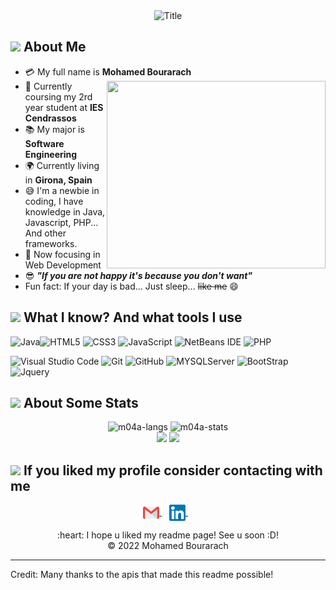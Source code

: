 
<div align="center">
  <img src="https://readme-typing-svg.herokuapp.com?color=%23F70E00&size=40&width=700&height=100&lines=Hello!!+My+name+is+%5B*Encrypted*%5D;Decrypting...;Mohamed++%5E.%5E+You+can+call+me+Moha!+;I+hope+you+like+my+profile+" alt="Title"></img>
</div>


## <img src="https://raw.githubusercontent.com/nixin72/nixin72/master/wave.gif" width="50px"></img> About Me

- :credit_card: My full name is **Mohamed Bourarach** <img src="https://user-images.githubusercontent.com/74925932/147153187-233508a4-512e-48d0-afa7-e2f0503605d5.gif" width="350" height="300" align="right"/>
- :school: Currently coursing my 2rd year student at **IES Cendrassos**
- :books: My major is **Software Engineering**
- :earth_africa: Currently living in **Girona, Spain**
- :sweat_smile: I'm a newbie in coding, I have knowledge in Java, Javascript, PHP... And other frameworks.
- :dart: Now focusing in Web Development
- :sunglasses: ***"If you are not happy it's because you don't want"*** 
- Fun fact: If your day is bad... Just sleep...  <s>like me</s> :smile:

## <img src="https://media2.giphy.com/media/QssGEmpkyEOhBCb7e1/giphy.gif?cid=ecf05e47a0n3gi1bfqntqmob8g9aid1oyj2wr3ds3mg700bl&rid=giphy.gif" width="50px"> What I know? And what tools I use
![Java](https://img.shields.io/badge/java-%23ED8B00.svg?style=for-the-badge&logo=java&logoColor=white)![HTML5](https://img.shields.io/badge/html5-%23E34F26.svg?style=for-the-badge&logo=html5&logoColor=white) ![CSS3](https://img.shields.io/badge/css3-%231572B6.svg?style=for-the-badge&logo=css3&logoColor=white) ![JavaScript](https://img.shields.io/badge/javascript-%23323330.svg?style=for-the-badge&logo=javascript&logoColor=%23F7DF1E) ![NetBeans IDE](https://img.shields.io/badge/NetBeansIDE-1B6AC6.svg?style=for-the-badge&logo=apache-netbeans-ide&logoColor=white)  ![PHP](https://img.shields.io/badge/php-1B6A86.svg?style=for-the-badge&logo=php&logoColor=white)

![Visual Studio Code](https://img.shields.io/badge/Visual%20Studio%20Code-0078d7.svg?style=for-the-badge&logo=visual-studio-code&logoColor=white) ![Git](https://img.shields.io/badge/git-%23F05033.svg?style=for-the-badge&logo=git&logoColor=white) ![GitHub](https://img.shields.io/badge/github-%23121011.svg?style=for-the-badge&logo=github&logoColor=white) ![MYSQLServer](https://img.shields.io/badge/MysqlServer-CC2927?style=for-the-badge&logo=microsoft%20sql%20server&logoColor=white) ![BootStrap](https://img.shields.io/badge/bootstrap-1B6AFF.svg?style=for-the-badge&logo=bootstrap&logoColor=white) ![Jquery](https://img.shields.io/badge/Jquery-183252.svg?style=for-the-badge&logo=jquery&logoColor=yellow)

## <img src="https://media0.giphy.com/media/cNZqrH5IzOG0xrlWks/giphy.gif?cid=ecf05e47map255q427en9uprqc1sb0unjq5k4fnqg5pmhhs4&rid=giphy.gif&ct=s" width="50px"> About Some Stats
<div align="center">
<img height="150em" src="https://github-readme-stats.vercel.app/api/top-langs/?username=m04a&layout=compact&show_icon=true&theme=algolia" alt="m04a-langs"/>
<img height="150em" src="https://github-readme-stats.vercel.app/api/?username=m04a&layout=compact&show_icon=true&theme=algolia" alt="m04a-stats"/>
</div>
<div align="center">
  <img src="http://github-readme-streak-stats.herokuapp.com?user=m04a&theme=algolia&background=0d1117&hide_border=true" />
  <img src="https://activity-graph.herokuapp.com/graph?username=m04a&theme=react-dark"/>
</div>

## <img src='https://raw.githubusercontent.com/ShahriarShafin/ShahriarShafin/main/Assets/handshake.gif' width="80px"> If you liked my profile consider contacting with me
<p align="center">
  <a href="mailto:mohamedbourarach@gmail.com" >
    <img align="center" alt="m04a | Gmail" width="26px" src="https://github.com/SatYu26/SatYu26/blob/master/Assets/Gmail.svg" />
  </a> &nbsp;&nbsp;
  <a href="www.linkedin.com/in/mohamed-bourarach" >
    <img align="center" alt="m04a | Linkedin" width="26px" src="https://github.com/SatYu26/SatYu26/blob/master/Assets/Linkedin.svg" />
  </a> &nbsp;&nbsp;
<p> 

<div align="center">
  :heart: I hope u liked my readme page! See u soon :D!
 <br/>
  &copy; 2022 Mohamed Bourarach
</div>

------

Credit: Many thanks to the apis that made this readme possible!


